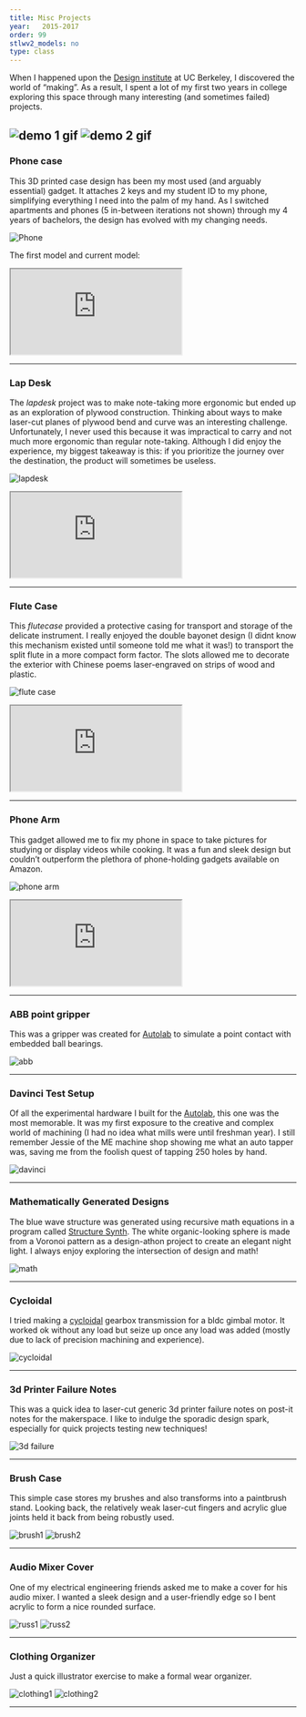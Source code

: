 ```yaml
---
title: Misc Projects
year:   2015-2017
order: 99
stlwv2_models: no
type: class
---
```

When I happened upon the [Design institute](https://jacobsinstitute.berkeley.edu/) at UC Berkeley, I discovered the world of “making”. 
As a result, I spent a lot of my first two years in college exploring this space through many interesting (and sometimes failed) projects. 

![demo 1 gif](/website/assets/images/3Demo1.gif)
![demo 2 gif](/website/assets/images/3Demo2.gif)
---
### Phone case

This 3D printed case design has been my most used (and arguably essential) gadget. 
It attaches 2 keys and my student ID to my phone, simplifying everything I need into the palm of my hand. 
As I switched apartments and phones (5 in-between iterations not shown) through my 4 years of bachelors, the design has evolved with my changing needs.


![Phone](/website/assets/images/11phonecase.jpg)

The first model and current model:
<iframe src="https://drive.google.com/file/d/1bRQmwvNYxCY9mTKeQ8omNwjdBS0U7J1m/preview"></iframe>

---

### Lap Desk

The *lapdesk* project was to make note-taking more ergonomic but ended up as an exploration of plywood construction. 
Thinking about ways to make laser-cut planes of plywood bend and curve was an interesting challenge. 
Unfortunately, I never used this because it was impractical to carry and not much more ergonomic than regular note-taking. 
Although I did enjoy the experience, my biggest takeaway is this: if you prioritize the journey over the destination, the product will sometimes be useless.

![lapdesk](/website/assets/images/11lapdesk.JPG)

<iframe src="https://drive.google.com/file/d/1XV1RlqA9gTUsjaPtJ7ZmCVFcoAaLk75O/preview"></iframe>

---

### Flute Case

This *flutecase* provided a protective casing for transport and storage of the delicate instrument. 
I really enjoyed the double bayonet design (I didnt know this mechanism existed until someone told me what it was!) to transport the split flute in a more compact form factor. 
The slots allowed me to decorate the exterior with Chinese poems laser-engraved on strips of wood and plastic.

![flute case](/website/assets/images/11flute.JPG)

<iframe src="https://drive.google.com/file/d/1SV1p6kdzfgBpDxz-LWF2xAG3zckRNCdg/preview"></iframe>

---

### Phone Arm

This gadget allowed me to fix my phone in space to take pictures for studying or display videos while cooking. 
It was a fun and sleek design but couldn’t outperform the plethora of phone-holding gadgets available on Amazon.

![phone arm](/website/assets/images/11phonearm.JPG)

<iframe src="https://drive.google.com/file/d/1h-LN3hMPEF-r0_uK8g9rpy8sAuyNDceZ/preview"></iframe>

---

### ABB point gripper

This was a gripper was created for [Autolab](http://autolab.berkeley.edu/) to simulate a point contact with embedded ball bearings. 

![abb](/website/assets/images/11abb.jpg)

---
### Davinci Test Setup

Of all the experimental hardware I built for the [Autolab](http://autolab.berkeley.edu/), this one was the most memorable. 
It was my first exposure to the creative and complex world of machining (I had no idea what mills were until freshman year). 
I still remember Jessie of the ME machine shop showing me what an auto tapper was, saving me from the foolish quest of tapping 250 holes by hand. 

![davinci](/website/assets/images/11davinci.jpg)

---

### Mathematically Generated Designs

The blue wave structure was generated using recursive math equations in a program called [Structure Synth](http://structuresynth.sourceforge.net/). 
The white organic-looking sphere is made from a Voronoi pattern as a design-athon project to create an elegant night light. 
I always enjoy exploring the intersection of design and math! 

![math](/website/assets/images/11math.jpg)

---

### Cycloidal

I tried making a [cycloidal](https://en.wikipedia.org/wiki/Cycloidal_drive) gearbox transmission for a bldc gimbal motor. 
It worked ok without any load but seize up once any load was added (mostly due to lack of precision machining and experience).

![cycloidal](/website/assets/images/11cycloidal.jpg)

---

### 3d Printer Failure Notes

This was a quick idea to laser-cut generic 3d printer failure notes on post-it notes for the makerspace. 
I like to indulge the sporadic design spark, especially for quick projects testing new techniques! 

![3d failure](/website/assets/images/11printnotes.jpg)

---

### Brush Case

This simple case stores my brushes and also transforms into a paintbrush stand. 
Looking back, the relatively weak laser-cut fingers and acrylic glue joints held it back from being robustly used.

![brush1](/website/assets/images/11brush.JPG)
![brush2](/website/assets/images/11brush_open.JPG)

---

### Audio Mixer Cover

One of my electrical engineering friends asked me to make a cover for his audio mixer. 
I wanted a sleek design and a user-friendly edge so I bent acrylic to form a nice rounded surface.

![russ1](/website/assets/images/11russ1.jpg)
![russ2](/website/assets/images/11russ2.jpg)

---

### Clothing Organizer

Just a quick illustrator exercise to make a formal wear organizer.

![clothing1](/website/assets/images/11clothing1.jpg)
![clothing2](/website/assets/images/11clothing2.jpg)

---

